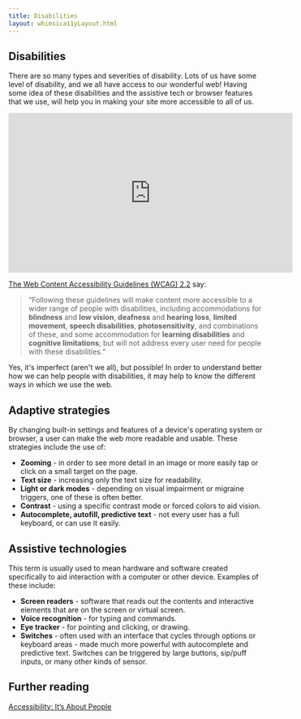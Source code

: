 ```yaml
---
title: Disabilities
layout: whimsica11yLayout.html
---
```


## Disabilities
There are so many types and severities of disability. Lots of us have some level of disability, and we all have access to our wonderful web! Having some idea of these disabilities and the assistive tech or browser features that we use, will help you in making your site more accessible to all of us.

<iframe width="560" height="315" src="https://www.youtube-nocookie.com/embed/tVErGewfgdg?si=znzfw08vV1nFWVb7" title="YouTube video player" frameborder="0" allow="accelerometer; autoplay; clipboard-write; encrypted-media; gyroscope; picture-in-picture; web-share" referrerpolicy="strict-origin-when-cross-origin" allowfullscreen></iframe>

<a href="https://www.w3.org/TR/WCAG22/">The Web Content Accessibility Guidelines (WCAG) 2.2</a> say:
> <q>Following these guidelines will make content more accessible to a wider range of people with disabilities, including accommodations for **blindness** and **low vision**, **deafness** and **hearing loss**, **limited movement**, **speech disabilities**, **photosensitivity**, and combinations of these, and some accommodation for **learning disabilities** and **cognitive limitations**; but will not address every user need for people with these disabilities.</q>

Yes, it's imperfect (aren't we all), but possible! In order to understand better how we can help people with disabilities, it may help to know the different ways in which we use the web.

## Adaptive strategies

By changing built-in settings and features of a device's operating system or browser, a user can make the web more readable and usable.
These strategies include the use of:

- **Zooming** - in order to see more detail in an image or more easily tap or click on a small target on the page.
- **Text size** - increasing only the text size for readability.
- **Light or dark modes** - depending on visual impairment or migraine triggers, one of these is often better.
- **Contrast** - using a specific contrast mode or forced colors to aid vision.
- **Autocomplete, autofill, predictive text** - not every user has a full keyboard, or can use it easily.


## Assistive technologies

This term is usually used to mean hardware and software created specifically to aid interaction with a computer or other device.
Examples of these include:

- **Screen readers** - software that reads out the contents and interactive elements that are on the screen or virtual screen.
- **Voice recognition** - for typing and commands.
- **Eye tracker** - for pointing and clicking, or drawing.
- **Switches** - often used with an interface that cycles through options or keyboard areas - made much more powerful with autocomplete and predictive text. Switches can be triggered by large buttons, sip/puff inputs, or many other kinds of sensor.


## Further reading
<a href="https://www.w3.org/WAI/people/">Accessibility: It’s About People</a>
